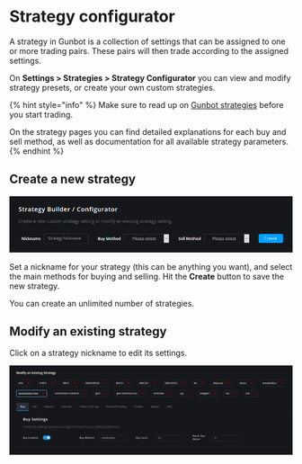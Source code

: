 # Strategy configurator

A strategy in Gunbot is a collection of settings that can be assigned to one or more trading pairs. These pairs will then trade according to the assigned settings.

On **Settings &gt; Strategies &gt; Strategy Configurator** you can view and modify strategy presets, or create your own custom strategies.

{% hint style="info" %}
Make sure to read up on [Gunbot strategies](../../trading-strategy-options/about-gunbot-strategies/) before you start trading.

On the strategy pages you can find detailed explanations for each buy and sell method, as well as documentation for all available strategy parameters.
{% endhint %}

## Create a new strategy

![](../../.gitbook/assets/image%20%2825%29.png)

Set a nickname for your strategy \(this can be anything you want\), and select the main methods for buying and selling. Hit the **Create** button to save the new strategy.  
  
You can create an unlimited number of strategies.

 

## Modify an existing strategy

Click on a strategy nickname to edit its settings.

![](../../.gitbook/assets/image%20%2815%29.png)

